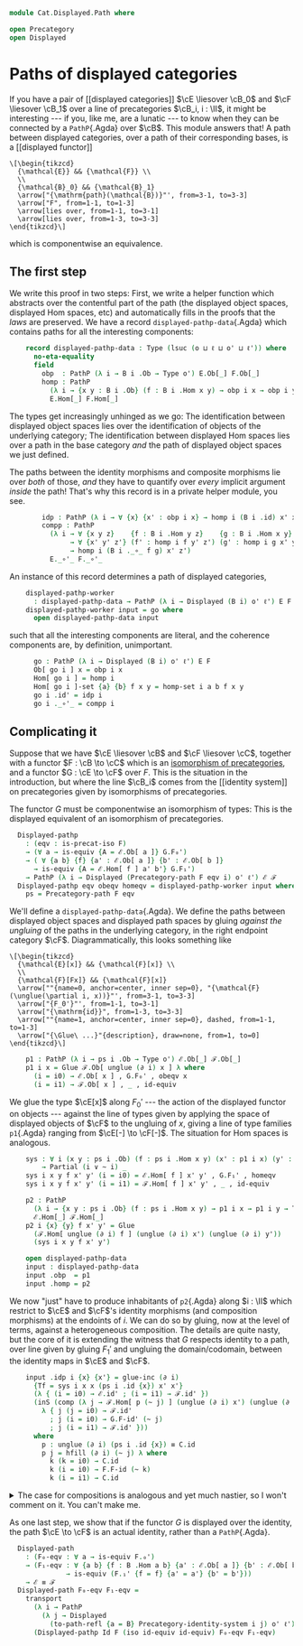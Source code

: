 <!--
```agda
open import Cat.Functor.Equivalence.Path
open import Cat.Functor.Equivalence
open import Cat.Displayed.Functor
open import Cat.Displayed.Base
open import Cat.Prelude
```
-->

```agda
module Cat.Displayed.Path where

open Precategory
open Displayed
```

# Paths of displayed categories

If you have a pair of [[displayed categories]] $\cE \liesover \cB_0$ and
$\cF \liesover \cB_1$ over a line of precategories $\cB_i, i : \II$, it
might be interesting --- if you, like me, are a lunatic --- to know when
they can be connected by a `PathP`{.Agda} over $\cB$. This module
answers that! A path between displayed categories, over a path of their
corresponding bases, is a [[displayed functor]]

~~~{.quiver}
\[\begin{tikzcd}
  {\mathcal{E}} && {\mathcal{F}} \\
  \\
  {\mathcal{B}_0} && {\mathcal{B}_1}
  \arrow["{\mathrm{path}(\mathcal{B})}"', from=3-1, to=3-3]
  \arrow["F", from=1-1, to=1-3]
  \arrow[lies over, from=1-1, to=3-1]
  \arrow[lies over, from=1-3, to=3-3]
\end{tikzcd}\]
~~~

which is componentwise an equivalence.

<!--
```agda
private
  module
    _ {o ℓ o' ℓ'} {B : I → Precategory o ℓ}
      {E : Displayed (B i0) o' ℓ'}
      {F : Displayed (B i1) o' ℓ'}
    where
    private
      module E = Displayed E
      module F = Displayed F
```
-->

## The first step

We write this proof in two steps: First, we write a helper function
which abstracts over the contentful part of the path (the displayed
object spaces, displayed Hom spaces, etc) and automatically fills in the
proofs that the _laws_ are preserved. We have a record
`displayed-pathp-data`{.Agda} which contains paths for all the
interesting components:

```agda
    record displayed-pathp-data : Type (lsuc (o ⊔ ℓ ⊔ o' ⊔ ℓ')) where
      no-eta-equality
      field
        obp  : PathP (λ i → B i .Ob → Type o') E.Ob[_] F.Ob[_]
        homp : PathP
          (λ i → {x y : B i .Ob} (f : B i .Hom x y) → obp i x → obp i y → Type ℓ')
          E.Hom[_] F.Hom[_]
```

The types get increasingly unhinged as we go: The identification between
displayed object spaces lies over the identification of objects of the
underlying category; The identification between displayed Hom spaces
lies over a path in the base category _and_ the path of displayed object
spaces we just defined.

The paths between the identity morphisms and composite morphisms lie
over _both_ of those, _and_ they have to quantify over _every_ implicit
argument _inside_ the path! That's why this record is in a private
helper module, you see.

```agda
        idp : PathP (λ i → ∀ {x} {x' : obp i x} → homp i (B i .id) x' x') E.id' F.id'
        compp : PathP
          (λ i → ∀ {x y z}    {f : B i .Hom y z}    {g : B i .Hom x y}
               → ∀ {x' y' z'} (f' : homp i f y' z') (g' : homp i g x' y')
               → homp i (B i ._∘_ f g) x' z')
          E._∘'_ F._∘'_
```

An instance of this record determines a path of displayed categories,

```agda
    displayed-pathp-worker
      : displayed-pathp-data → PathP (λ i → Displayed (B i) o' ℓ') E F
    displayed-pathp-worker input = go where
      open displayed-pathp-data input
```

such that all the interesting components are literal, and the coherence
components are, by definition, unimportant.

<!--
```agda
      homp-set :
        PathP
          (λ i → (a b : B i .Ob) (f : B i .Hom a b) (x : obp i a) (y : obp i b) → is-set (homp i f x y))
          (λ a b → E .Hom[_]-set) λ a b → F .Hom[_]-set
      homp-set i a b f x y = is-prop→pathp
        (λ i    → Π-is-hlevel³ {A = B i .Ob} {B = λ _ → B i .Ob} {C = λ a b → B i .Hom a b} 1
          λ a b f → Π-is-hlevel² {A = obp i a} {B = λ _ → obp i b} 1
          λ x y   → is-hlevel-is-prop {A = homp i f x y} 2)
        (λ _ _ → E .Hom[_]-set) (λ _ _ → F .Hom[_]-set) i a b f x y
```
-->

```agda
      go : PathP (λ i → Displayed (B i) o' ℓ') E F
      Ob[ go i ] x = obp i x
      Hom[ go i ] = homp i
      Hom[ go i ]-set {a} {b} f x y = homp-set i a b f x y
      go i .id' = idp i
      go i ._∘'_ = compp i
```

<!--
```agda
      go i .idr' {a} {b} {x} {y} {f} f' j = is-set→squarep
        (λ i j     → Π-is-hlevel³ {A = B i .Ob} {B = λ _ → B i .Ob}      {C = λ a _ → obp i a}      2
          λ a b x  → Π-is-hlevel³ {A = obp i b} {B = λ _ → B i .Hom a b} {C = λ y f → homp i f x y} 2
          λ y f f' → homp-set i a b (B i .idr f j) x y)
        (λ i a b x y f f' → compp i f' (idp i))
        (λ i a b x y f f' → E .idr' f' i)
        (λ i a b x y f f' → F .idr' f' i)
        (λ i a b x y f f' → f')
        i j a b x y f f'
      go i .idl' {a} {b} {x} {y} {f} f' j = is-set→squarep
        (λ i j    → Π-is-hlevel³ {A = B i .Ob} {B = λ _ → B i .Ob}      {C = λ a _ → obp i a}      2
          λ a b x  → Π-is-hlevel³ {A = obp i b} {B = λ _ → B i .Hom a b} {C = λ y f → homp i f x y} 2
          λ y f f' → homp-set i a b (B i .idl f j) x y)
        (λ i a b x y f f' → compp i (idp i) f')
        (λ i a b x y f f' → E .idl' f' i)
        (λ i a b x y f f' → F .idl' f' i)
        (λ i a b x y f f' → f')
        i j a b x y f f'
      go i .assoc' {a} {b} {c} {d} {w} {x} {y} {z} {f} {g} {h} f' g' h' j = is-set→squarep
        (λ i j    → Π-is-hlevel³ {A = B i .Ob}      {B = λ _ → B i .Ob}      {C = λ _ _ → B i .Ob}      2
          λ a b c  → Π-is-hlevel³ {A = B i .Ob}      {B = λ _ → obp i a}      {C = λ _ _ → obp i b}      2
          λ d w x  → Π-is-hlevel³ {A = obp i c}      {B = λ _ → obp i d}      {C = λ _ - → B i .Hom c d} 2
          λ y z f  → Π-is-hlevel³ {A = B i .Hom b c} {B = λ _ → B i .Hom a b} {C = λ _ _ → homp i f y z} 2
          λ g h f' → Π-is-hlevel² {A = homp i g x y} {B = λ _ → homp i h w x}                            2
          λ g' h'  → homp-set i a d (B i .assoc f g h j) w z)
        (λ i a b c d w x y z f g h f' g' h' → compp i f' (compp i g' h'))
        (λ i a b c d w x y z f g h f' g' h' → E .assoc' f' g' h' i)
        (λ i a b c d w x y z f g h f' g' h' → F .assoc' f' g' h' i)
        (λ i a b c d w x y z f g h f' g' h' → compp i (compp i f' g') h')
        i j a b c d w x y z f g h f' g' h'
```
-->

## Complicating it

Suppose that we have $\cE \liesover \cB$ and $\cF \liesover
\cC$, together with a functor $F : \cB \to \cC$ which is an
[isomorphism of precategories], and a functor $G : \cE \to \cF$
over $F$. This is the situation in the introduction, but where the line
$\cB_i$ comes from the [[identity system]] on precategories given by
isomorphisms of precategories.

[isomorphism of precategories]: Cat.Functor.Equivalence.html#isomorphisms

<!--
```agda
module
  _ {o ℓ o' ℓ'} {B C : Precategory o ℓ} (F : Functor B C)
    {ℰ : Displayed B o' ℓ'} {ℱ : Displayed C o' ℓ'}
    (G : Displayed-functor ℰ ℱ F)
  where
  private
    module ℰ = Displayed ℰ
    module ℱ = Displayed ℱ
    module G = Displayed-functor G
    module C = Precategory C
    module F = Functor F
```
-->

The functor $G$ must be componentwise an isomorphism of types: This is
the displayed equivalent of an isomorphism of precategories.

```agda
  Displayed-pathp
    : (eqv : is-precat-iso F)
    → (∀ a → is-equiv {A = ℰ.Ob[ a ]} G.F₀')
    → ( ∀ {a b} {f} {a' : ℰ.Ob[ a ]} {b' : ℰ.Ob[ b ]}
      → is-equiv {A = ℰ.Hom[ f ] a' b'} G.F₁')
    → PathP (λ i → Displayed (Precategory-path F eqv i) o' ℓ') ℰ ℱ
  Displayed-pathp eqv obeqv homeqv = displayed-pathp-worker input where
    ps = Precategory-path F eqv
```

We'll define a `displayed-pathp-data`{.Agda}. We define the paths
between displayed object spaces and displayed path spaces by gluing
_against the ungluing_ of the paths in the underlying category, in the
right endpoint category $\cF$. Diagrammatically, this looks something
like

~~~{.quiver}
\[\begin{tikzcd}
  {\mathcal{E}[x]} && {\mathcal{F}[x]} \\
  \\
  {\mathcal{F}[Fx]} && {\mathcal{F}[x]}
  \arrow[""{name=0, anchor=center, inner sep=0}, "{\mathcal{F}(\unglue(\partial i, x))}"', from=3-1, to=3-3]
  \arrow["{F_0'}"', from=1-1, to=3-1]
  \arrow["{\mathrm{id}}", from=1-3, to=3-3]
  \arrow[""{name=1, anchor=center, inner sep=0}, dashed, from=1-1, to=1-3]
  \arrow["{\Glue\ ...}"{description}, draw=none, from=1, to=0]
\end{tikzcd}\]
~~~

```agda
    p1 : PathP (λ i → ps i .Ob → Type o') ℰ.Ob[_] ℱ.Ob[_]
    p1 i x = Glue ℱ.Ob[ unglue (∂ i) x ] λ where
      (i = i0) → ℰ.Ob[ x ] , G.F₀' , obeqv x
      (i = i1) → ℱ.Ob[ x ] , _ , id-equiv
```

We glue the type $\cE[x]$ along $F_0'$ --- the action of the
displayed functor on objects --- against the line of types given by
applying the space of displayed objects of $\cF$ to the ungluing of
$x$, giving a line of type families `p1`{.Agda} ranging from $\cE[-]
\to \cF[-]$. The situation for Hom spaces is analogous.

```agda
    sys : ∀ i (x y : ps i .Ob) (f : ps i .Hom x y) (x' : p1 i x) (y' : p1 i y)
        → Partial (i ∨ ~ i) _
    sys i x y f x' y' (i = i0) = ℰ.Hom[ f ] x' y' , G.F₁' , homeqv
    sys i x y f x' y' (i = i1) = ℱ.Hom[ f ] x' y' , _ , id-equiv

    p2 : PathP
      (λ i → {x y : ps i .Ob} (f : ps i .Hom x y) → p1 i x → p1 i y → Type ℓ')
      ℰ.Hom[_] ℱ.Hom[_]
    p2 i {x} {y} f x' y' = Glue
      (ℱ.Hom[ unglue (∂ i) f ] (unglue (∂ i) x') (unglue (∂ i) y'))
      (sys i x y f x' y')

    open displayed-pathp-data
    input : displayed-pathp-data
    input .obp  = p1
    input .homp = p2
```

We now "just" have to produce inhabitants of `p2`{.Agda} along $i : \II$
which restrict to $\cE$ and $\cF$'s identity morphisms (and
composition morphisms) at the endoints of $i$. We can do so by gluing,
now at the level of terms, against a heterogeneous composition. The
details are quite nasty, but the core of it is extending the witness
that $G$ respects identity to a path, over line given by gluing
$F_1'$ and ungluing the domain/codomain, between the identity maps in
$\cE$ and $\cF$.

```agda
    input .idp i {x} {x'} = glue-inc (∂ i)
      {Tf = sys i x x (ps i .id {x}) x' x'}
      (λ { (i = i0) → ℰ.id' ; (i = i1) → ℱ.id' })
      (inS (comp (λ j → ℱ.Hom[ p (~ j) ] (unglue (∂ i) x') (unglue (∂ i) x')) (∂ i)
        λ { j (j = i0) → ℱ.id'
          ; j (i = i0) → G.F-id' (~ j)
          ; j (i = i1) → ℱ.id' }))
      where
        p : unglue (∂ i) (ps i .id {x}) ≡ C.id
        p j = hfill (∂ i) (~ j) λ where
          k (k = i0) → C.id
          k (i = i0) → F.F-id (~ k)
          k (i = i1) → C.id
```

<details>
<summary>The case for compositions is analogous and yet much nastier, so
I won't comment on it. You can't make me.</summary>

```agda
    input .compp i {x} {y} {z} {f} {g} {x'} {y'} {z'} f' g' = glue-inc (∂ i)
        {Tf = sys i x z (ps i ._∘_ {x} {y} {z} f g) x' z'}
        (λ { (i = i0) → f' ℰ.∘' g' ; (i = i1) → f' ℱ.∘' g' })
        (inS (comp (λ j → ℱ.Hom[ p j ] (unglue (∂ i) x') (unglue (∂ i) z')) (∂ i)
          λ { k (k = i0) →
                   unglue (∂ i) {T = λ .∂i=i1 → sys i y z f y' z' ∂i=i1 .fst} f'
              ℱ.∘' unglue (∂ i) g'
            ; k (i = i0) → G.F-∘' {f' = f'} {g' = g'} (~ k)
            ; k (i = i1) → f' ℱ.∘' g' }))
      where
        p : I → C .Hom (unglue (i ∨ ~ i) x) (unglue (i ∨ ~ i) z)
        p j = hfill (∂ i) j λ where
          k (i = i0) → F.F-∘ f g (~ k)
          k (i = i1) → f C.∘ g
          k (k = i0) → unglue (∂ i) f C.∘ unglue (∂ i) g
```

</details>

<!--
```agda
module
  _ {o ℓ o' ℓ'} {B : Precategory o ℓ} {ℰ ℱ : Displayed B o' ℓ'}
    (F : Displayed-functor ℰ ℱ Id)
  where
  private
    module F = Displayed-functor F
    module ℰ = Displayed ℰ
```
-->

As one last step, we show that if the functor $G$ is displayed over the
identity, the path $\cE \to \cF$ is an actual identity, rather
than a `PathP`{.Agda}.

```agda
  Displayed-path
    : (F₀-eqv : ∀ a → is-equiv F.₀')
    → (F₁-eqv : ∀ {a b} {f : B .Hom a b} {a' : ℰ.Ob[ a ]} {b' : ℰ.Ob[ b ]}
              → is-equiv (F.₁' {f = f} {a' = a'} {b' = b'}))
    → ℰ ≡ ℱ
  Displayed-path F₀-eqv F₁-eqv =
    transport
      (λ i → PathP
        (λ j → Displayed
          (to-path-refl {a = B} Precategory-identity-system i j) o' ℓ') ℰ ℱ)
      (Displayed-pathp Id F (iso id-equiv id-equiv) F₀-eqv F₁-eqv)
```
